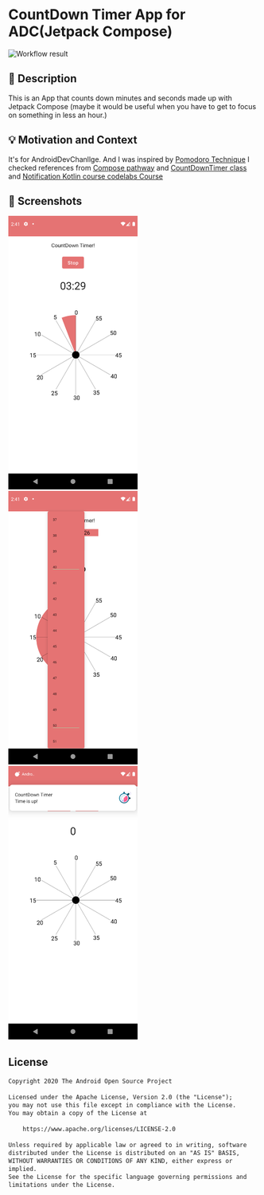 # CountDown Timer App for ADC(Jetpack Compose)

<!--- Replace <OWNER> with your Github Username and <REPOSITORY> with the name of your repository. -->
<!--- You can find both of these in the url bar when you open your repository in github. -->
![Workflow result](https://github.com/leeyookyoung/CountDownTimerForADC/workflows/Check/badge.svg)


## :scroll: Description
<!--- Describe your app in one or two sentences -->
This is an App that counts down minutes and seconds made up with Jetpack Compose
(maybe it would be useful when you have to get to focus on something in less an hour.)

## :bulb: Motivation and Context
<!--- Optionally point readers to interesting parts of your submission. -->
<!--- What are you especially proud of? -->
It's for AndroidDevChanllge.
And I was inspired by [Pomodoro Technique](https://en.wikipedia.org/wiki/Pomodoro_Technique)
I checked references from [Compose pathway](https://developer.android.com/courses/pathways/compose)
and [CountDownTimer class](https://developer.android.com/reference/android/os/CountDownTimer)
and [Notification Kotlin course codelabs Course](https://developer.android.com/codelabs/advanced-android-kotlin-training-notifications)

## :camera_flash: Screenshots
<!-- You can add more screenshots here if you like -->
<img src="/results/screenshot_1.png" width="260">&emsp;<img src="/results/screenshot_2.png" width="260">
<img src="/results/screenshot_3.png" width="260">

## License
```
Copyright 2020 The Android Open Source Project

Licensed under the Apache License, Version 2.0 (the "License");
you may not use this file except in compliance with the License.
You may obtain a copy of the License at

    https://www.apache.org/licenses/LICENSE-2.0

Unless required by applicable law or agreed to in writing, software
distributed under the License is distributed on an "AS IS" BASIS,
WITHOUT WARRANTIES OR CONDITIONS OF ANY KIND, either express or implied.
See the License for the specific language governing permissions and
limitations under the License.
```
